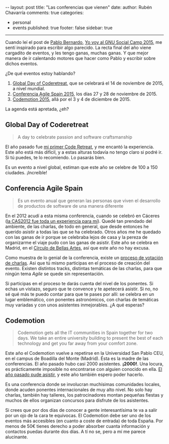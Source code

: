 --
layout: post
title: "Las conferencias que vienen"
date: 
author: Rubén Chavarría
comments: true
categories: 
- personal
- events
published: true
footer: false
sidebar: true
---

Cuando leí el post de [Pablo Bernardo], [Yo voy al GNU Social Camp 2015], me sentí inspirado para escribir algo parecido. La recta final del año viene cargadito de eventos, y les tengo ganas, muchas ganas. Y que mejor manera de ir calentando motores que hacer como Pablo y escribir sobre dichos eventos.

¿De qué eventos estoy hablando?

1. [Global Day of Coderetreat], que se celebrará el 14 de noviembre de 2015, a nivel mundial.
2. [Conferencia Agile Spain 2015], los días 27 y 28 de noviembre de 2015.
3. [Codemotion 2015], allá por el 3 y 4 de diciembre de 2015.

La agenda está apretada, ¿eh?

<!-- more -->

## Global Day of Coderetreat

> A day to celebrate passion and software craftsmanship

El año pasado fue [mi primer Code Retreat], y me encantó la experiencia. Este año está más difícil, y a estas alturas todavía no tengo claro si podré ir. Si tú puedes, te lo recomiendo. Lo pasarás bien. 

Es un evento a nivel global, estiman que este año se celebre de 100 a 150 ciudades. ¡Increíble!

## Conferencia Agile Spain

> Es un evento anual que generan las personas que viven el desarrollo de productos de software de una manera diferente

En el 2012 acudí a esta misma conferencia, cuando se celebró en Cáceres ([la CAS2012 fue toda un experiencia para mí]). Quedé tan prendado del ambiente, de las charlas, de todo en general, que desde entonces he querido asistir a todas las que se ha celebrado. Otros años me he quedado con las ganas de ir porque se celebraba lejos de casa y la pereza de organizarme el viaje pudo con las ganas de asistir. Este año se celebra en Madrid, en el [Círculo de Bellas Artes], así que este año no hay excusa.

Como muestra de lo genial de la conferencia, existe un [proceso de votación de charlas]. Asi que tú mismo participas en el proceso de creación del evento. Existen distintos tracks, distintas temáticas de las charlas, para que ningún tema *Agile* se quede sin representación.

Si participas en el proceso te darás cuenta del nivel de los ponentes. Si echas un vistazo, seguro que te convence y te apetecerá asistir. Si no, no sé qué más te puedo contar para que te pases por allí: se celebra en un lugar emblemático, con ponentes astronómicos, con charlas de temáticas muy variadas y con unos asistentes inmejorables. ¿A qué esperas?

## Codemotion

> Codemotion gets all the IT communities in Spain together for two days. We take an entire university building to present the best of each technology and get you far away from your comfort zone.

Este año el Codemotion vuelve a repetirse en la Universidad San Pablo CEU, en el campus de Boadilla del Monte (Madrid). Ésta es la madre de las conferencias. El año pasado hubo casi 2000 asistentes. **¡2000!**. Una locura, es prácticamente imposible no encontrarse con alguien conocido en ella. [El año pasado pude asistir], y este año también espero poder hacerlo.

Es una conferencia donde se involucran muchísimas comunidades locales, donde acuden ponentes internacionales de muy alto nivel. No solo hay charlas, también hay talleres, los patrocinadores montan pequeñas fiestas y muchos de ellos organizan concursos para disfrute de los asistentes.

Si crees que por dos días de conocer a gente interesantísima te va a salir por un ojo de la cara te equivocas. El Codemotion debe ser uno de los eventos más accesibles (en cuanto a coste de entrada) de toda España. Por menos de 50€ tienes derecho a poder absorber cuanta información y contactos puedas durante dos días. A tí no se, pero a mí me parece alucinante.

[Pablo Bernardo]: https://twitter.com/voylinux
[Yo voy al GNU Social Camp 2015]: http://voylinux.com/yo-voy-al-gnu-social-camp-2015/
[Global Day of Coderetreat]: http://globalday.coderetreat.org/
[Conferencia Agile Spain 2015]: http://cas2015.agile-spain.org/
[Codemotion 2015]: http://2015.codemotion.es/
[mi primer Code Retreat]: /blog/2014/11/18/mi-primer-code-retreat/
[la CAS2012 fue toda un experiencia para mí]: /blog/2012/11/08/mi-experiencia-en-la-cas2012/
[Círculo de Bellas Artes]: http://www.circulobellasartes.com/
[proceso de votación de charlas]: https://trello.com/chairscas2015
[El año pasado pude asistir]: /blog/2014/11/29/notas-codemotion-2014/

